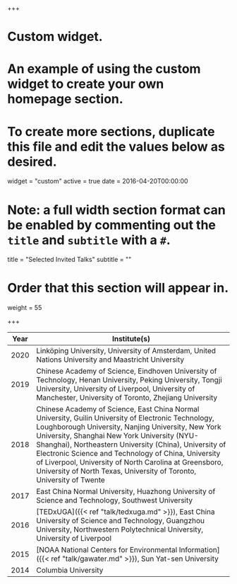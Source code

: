 +++
# Custom widget.
# An example of using the custom widget to create your own homepage section.
# To create more sections, duplicate this file and edit the values below as desired.
widget = "custom"
active = true
date = 2016-04-20T00:00:00

# Note: a full width section format can be enabled by commenting out the `title` and `subtitle` with a `#`.
title = "Selected Invited Talks"
subtitle = ""

# Order that this section will appear in.
weight = 55



+++

Year|Institute(s)|
----|------|
2020|Linköping University, University of Amsterdam, United Nations University and Maastricht University
2019|Chinese Academy of Science, Eindhoven University of Technology, Henan University, Peking University, Tongji University, University of Liverpool, University of Manchester, University of Toronto, Zhejiang University
2018|Chinese Academy of Science, East China Normal University, Guilin University of Electronic Technology, Loughborough University, Nanjing University, New York University, Shanghai New York University (NYU-Shanghai), Northeastern University (China), University of Electronic Science and Technology of China, University of Liverpool, University of North Carolina at Greensboro, University of North Texas, University of Toronto, University of Twente
2017|East China Normal University, Huazhong University of Science and Technology, Southwest University
2016|[TEDxUGA]({{< ref "talk/tedxuga.md" >}}), East China University of Science and Technology, Guangzhou University, Northwestern Polytechnical University, University of Liverpool
2015|[NOAA National Centers for Environmental Information]({{< ref "talk/gawater.md" >}}), Sun Yat-sen University
2014|Columbia University